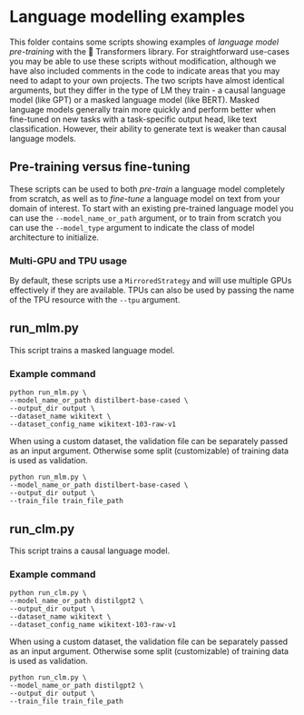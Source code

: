 <!---
Copyright 2021 The HuggingFace Team. All rights reserved.

Licensed under the Apache License, Version 2.0 (the "License");
you may not use this file except in compliance with the License.
You may obtain a copy of the License at

    http://www.apache.org/licenses/LICENSE-2.0

Unless required by applicable law or agreed to in writing, software
distributed under the License is distributed on an "AS IS" BASIS,
WITHOUT WARRANTIES OR CONDITIONS OF ANY KIND, either express or implied.
See the License for the specific language governing permissions and
limitations under the License.
-->

# Language modelling examples

This folder contains some scripts showing examples of *language model pre-training* with the 🤗 Transformers library.
For straightforward use-cases you may be able to use these scripts without modification, although we have also
included comments in the code to indicate areas that you may need to adapt to your own projects. The two scripts
have almost identical arguments, but they differ in the type of LM they train - a causal language model (like GPT) or a 
masked language model (like BERT). Masked language models generally train more quickly and perform better when 
fine-tuned on new tasks with a task-specific output head, like text classification. However, their ability to generate
text is weaker than causal language models.

## Pre-training versus fine-tuning

These scripts can be used to both *pre-train* a language model completely from scratch, as well as to *fine-tune*
a language model on text from your domain of interest. To start with an existing pre-trained language model you
can use the `--model_name_or_path` argument, or to train from scratch you can use the `--model_type` argument
to indicate the class of model architecture to initialize.

### Multi-GPU and TPU usage

By default, these scripts use a `MirroredStrategy` and will use multiple GPUs effectively if they are available. TPUs
can also be used by passing the name of the TPU resource with the `--tpu` argument.

## run_mlm.py

This script trains a masked language model.

### Example command
```
python run_mlm.py \
--model_name_or_path distilbert-base-cased \
--output_dir output \
--dataset_name wikitext \
--dataset_config_name wikitext-103-raw-v1
```

When using a custom dataset, the validation file can be separately passed as an input argument. Otherwise some split (customizable) of training data is used as validation.
```
python run_mlm.py \
--model_name_or_path distilbert-base-cased \
--output_dir output \
--train_file train_file_path
```

## run_clm.py

This script trains a causal language model.

### Example command
```
python run_clm.py \
--model_name_or_path distilgpt2 \
--output_dir output \
--dataset_name wikitext \
--dataset_config_name wikitext-103-raw-v1
```

When using a custom dataset, the validation file can be separately passed as an input argument. Otherwise some split (customizable) of training data is used as validation.

```
python run_clm.py \
--model_name_or_path distilgpt2 \
--output_dir output \
--train_file train_file_path
```

